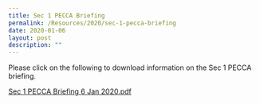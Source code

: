 ```yaml
---
title: Sec 1 PECCA Briefing
permalink: /Resources/2020/sec-1-pecca-briefing
date: 2020-01-06
layout: post
description: ""
---
```

Please click on the following to download information on the Sec 1 PECCA briefing.  
  
[Sec 1 PECCA Briefing 6 Jan 2020.pdf](https://www-bpghs-moe-edu-sg-admin.cwp.sg/qql/slot/u148/BPGHS%202020/Announcements%20&%20Updates/Sec%201%20PECCA%20Briefing%206%20Jan%202020.pdf)